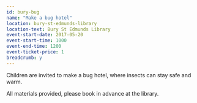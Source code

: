 ```yaml
---
id: bury-bug
name: "Make a bug hotel"
location: bury-st-edmunds-library
location-text: Bury St Edmunds Library
event-start-date: 2017-05-20
event-start-time: 1000
event-end-time: 1200
event-ticket-price: 1
breadcrumb: y
---
```


Children are invited to make a bug hotel, where insects can stay safe and warm.

All materials provided, please book in advance at the library.
